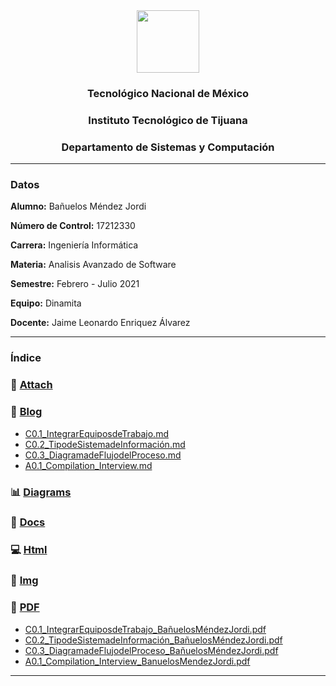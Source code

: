<div align="center">
<img src="https://www.tijuana.tecnm.mx/wp-content/uploads/2018/09/logo-ITT-2018.jpg" width="100px">

### Tecnológico Nacional de México
### Instituto Tecnológico de Tijuana
### Departamento de Sistemas y Computación
___
</div>

### **Datos**
**Alumno:** Bañuelos Méndez Jordi

**Número de Control:** 17212330

**Carrera:** Ingeniería Informática

**Materia:** Analisis Avanzado de Software

**Semestre:** Febrero - Julio 2021

**Equipo:** Dinamita

**Docente:** Jaime Leonardo Enriquez Álvarez
___
### **Índice**
### :pencil: [Attach](https://github.com/BanuelosMendezJordi/Analisis_Avanzado_17212330/tree/main/attach)
### :date: [Blog](https://github.com/BanuelosMendezJordi/Analisis_Avanzado_17212330/blob/main/blog/README.md)
* [C0.1_IntegrarEquiposdeTrabajo.md](https://github.com/BanuelosMendezJordi/Analisis_Avanzado_17212330/blob/main/blog/C0.1_IntegrarEquiposdeTrabajo_Ba%C3%B1uelosMendezJordi.md)
* [C0.2_TipodeSistemadeInformación.md](https://github.com/BanuelosMendezJordi/Analisis_Avanzado_17212330/blob/main/blog/C0.2_TipodeSistemadeInformaci%C3%B3n_Ba%C3%B1uelosMendezJordi.md)
* [C0.3_DiagramadeFlujodelProceso.md](https://github.com/BanuelosMendezJordi/Analisis_Avanzado_17212330/blob/main/blog/C0.3_DiagramadeFlujodelProceso_BanuelosMendezJordi.md)
* [A0.1_Compilation_Interview.md](https://github.com/BanuelosMendezJordi/Analisis_Avanzado_17212330/blob/main/blog/A0.1_Compilation_Interview_BanuelosMendezJordi.md)

### :bar_chart: [Diagrams](https://github.com/BanuelosMendezJordi/Analisis_Avanzado_17212330/tree/main/diagrams)
### :page_with_curl: [Docs](https://github.com/BanuelosMendezJordi/Analisis_Avanzado_17212330/tree/main/docs)
### :computer: [Html](https://github.com/BanuelosMendezJordi/Analisis_Avanzado_17212330/tree/main/html)
### :mountain_bicyclist: [Img](https://github.com/BanuelosMendezJordi/Analisis_Avanzado_17212330/tree/main/img)
### :closed_book: [PDF](https://github.com/BanuelosMendezJordi/Analisis_Avanzado_17212330/tree/main/pdf)
* [C0.1_IntegrarEquiposdeTrabajo_BañuelosMéndezJordi.pdf](https://github.com/BanuelosMendezJordi/Analisis_Avanzado_17212330/blob/main/pdf/C0.1_IntegrarEquiposdeTrabajo_Ba%C3%B1uelosMendezJordi.pdf)
* [C0.2_TipodeSistemadeInformación_BañuelosMéndezJordi.pdf](https://github.com/BanuelosMendezJordi/Analisis_Avanzado_17212330/blob/main/pdf/C0.2_TipodeSistemadeInformaci%C3%B3n_Ba%C3%B1uelosMendezJordi.pdf)
* [C0.3_DiagramadeFlujodelProceso_BañuelosMéndezJordi.pdf](https://github.com/BanuelosMendezJordi/Analisis_Avanzado_17212330/blob/main/pdf/C0.3_DiagramadeFlujodelProceso_BanuelosMendezJordi.pdf)
* [A0.1_Compilation_Interview_BanuelosMendezJordi.pdf](https://github.com/BanuelosMendezJordi/Analisis_Avanzado_17212330/blob/main/pdf/A0.1_Compilation_Interview_BanuelosMendezJordi.pdf)
___